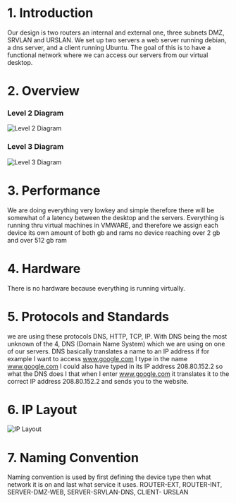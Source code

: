 # 1. Introduction

Our design is two routers an internal and external one, three subnets DMZ, SRVLAN and
URSLAN. We set up two servers a web server running debian, a dns server, and a client
running Ubuntu. The goal of this is to have a functional network where we can access our
servers from our virtual desktop.

# 2. Overview

### Level 2 Diagram

![Level 2 Diagram](http://i.imgur.com/j6iZkeJ.png)

### Level 3 Diagram

![Level 3 Diagram](http://i.imgur.com/ynyXPjv.png)

# 3. Performance

We are doing everything very lowkey and simple therefore there will be somewhat of a latency between
the desktop and the servers. Everything is running thru virtual machines in VMWARE, and therefore we
assign each device its own amount of both gb and rams no device reaching over 2 gb and over 512 gb ram

# 4. Hardware

There is no hardware because everything is running virtually.

# 5. Protocols and Standards

we are using these protocols DNS, HTTP, TCP, IP. With DNS being the most unknown of the
4, DNS (Domain Name System) which we are using on one of our servers. DNS basically
translates a name to an IP address if for example I want to access www.google.com I type in
the name www.google.com I could also have typed in its IP address 208.80.152.2 so what the
DNS does I that when I enter www.google.com it translates it to the correct IP address
208.80.152.2 and sends you to the website.

# 6. IP Layout

![IP Layout](http://i.imgur.com/C0ff6Vy.png)

# 7. Naming Convention

Naming convention is used by first defining the device type then what network it is on and last
what service it uses.
ROUTER-EXT, ROUTER-INT, SERVER-DMZ-WEB, SERVER-SRVLAN-DNS, CLIENT-
URSLAN
